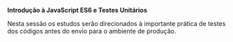 __Introdução à JavaScript ES6 e Testes Unitários__

Nesta sessão os estudos serão direcionados à importante prática de testes dos códigos antes do envio para o ambiente de produção.